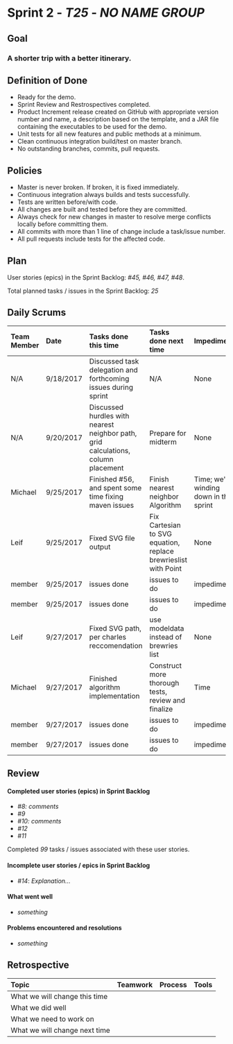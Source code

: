 # Sprint 2 - *T25* - *NO NAME GROUP*

## Goal

### A shorter trip with a better itinerary.

## Definition of Done

* Ready for the demo.
* Sprint Review and Restrospectives completed.
* Product Increment release created on GitHub with appropriate version number and name, a description based on the template, and a JAR file containing the executables to be used for the demo. 
* Unit tests for all new features and public methods at a minimum.
* Clean continuous integration build/test on master branch.
* No outstanding branches, commits, pull requests.

## Policies

* Master is never broken.  If broken, it is fixed immediately.
* Continuous integration always builds and tests successfully.
* Tests are written before/with code.  
* All changes are built and tested before they are committed.
* Always check for new changes in master to resolve merge conflicts locally before committing them.
* All commits with more than 1 line of change include a task/issue number.
* All pull requests include tests for the affected code.

## Plan 

User stories (epics) in the Sprint Backlog: *#45, #46, #47, #48*.  

Total planned tasks / issues in the Sprint Backlog: *25* 

## Daily Scrums

Team Member | Date | Tasks done this time | Tasks done next time | Impediments | Confidence
| :--- | :--- | :--- | :--- | :--- | :---
N/A |9/18/2017 | Discussed task delegation and forthcoming issues during sprint| N/A | None|High 
N/A |9/20/2017 | Discussed hurdles with nearest neighbor path, grid calculations, column placement| Prepare for midterm| None|High 
Michael | 9/25/2017 | Finished #56, and spent some time fixing maven issues | Finish nearest neighbor Algorithm | Time; we're winding down in this sprint | High
Leif | 9/25/2017 | Fixed SVG file output | Fix Cartesian to SVG equation, replace brewrieslist with Point | None | High
member | 9/25/2017 | issues done | issues to do | impediments | confidence
member | 9/25/2017 | issues done | issues to do | impediments | confidence
Leif | 9/27/2017 | Fixed SVG path, per charles reccomendation | use modeldata instead of brewries list | None | High
Michael | 9/27/2017 | Finished algorithm implementation | Construct more thorough tests, review and finalize | Time | High
member | 9/27/2017 | issues done | issues to do | impediments | confidence
member | 9/27/2017 | issues done | issues to do | impediments | confidence

## Review

#### Completed user stories (epics) in Sprint Backlog 
* *#8:  comments*
* *#9*
* *#10:  comments*
* *#12*
* *#11*

Completed *99* tasks / issues associated with these user stories.

#### Incomplete user stories / epics in Sprint Backlog 
* *#14*: *Explanation...*

#### What went well
* *something*

#### Problems encountered and resolutions
* *something*

## Retrospective

Topic | Teamwork | Process | Tools
:--- | :--- | :--- | :---
What we will change this time |  |  | 
What we did well |  |  | 
What we need to work on |  |  |
What we will change next time |  |  | 
